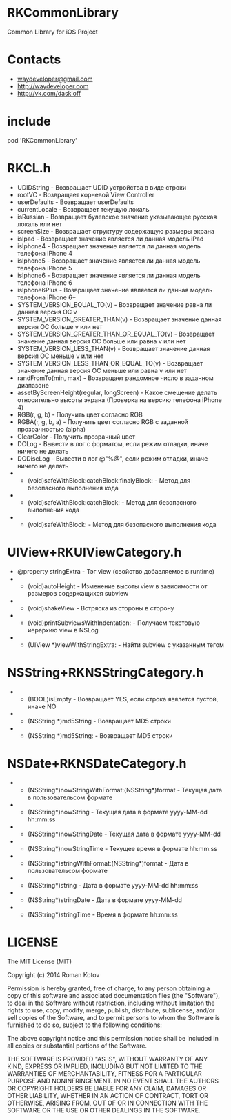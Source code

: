RKCommonLibrary
===============

Common Library for iOS Project

Contacts
===============
* waydeveloper@gmail.com
* http://waydeveloper.com
* http://vk.com/daskioff

include
===========
pod 'RKCommonLibrary'

RKCL.h
===========
* UDIDString - Возвращает UDID устройства в виде строки
* rootVC - Возвращает корневой View Controller
* userDefaults - Возвращает userDefaults
* currentLocale - Возвращает текущую локаль
* isRussian - Возвращает булевское значение указывающее русская локаль или нет
* screenSize - Возвращает структуру содержащую размеры экрана
* isIpad - Возвращает значение является ли данная модель iPad
* isIphone4 - Возвращает значение является ли данная модель телефона iPhone 4
* isIphone5 - Возвращает значение является ли данная модель телефона iPhone 5
* isIphone6 - Возвращает значение является ли данная модель телефона iPhone 6
* isIphone6Plus - Возвращает значение является ли данная модель телефона iPhone 6+
* SYSTEM_VERSION_EQUAL_TO(v) - Возвращает значение равна ли данная версия ОС v
* SYSTEM_VERSION_GREATER_THAN(v) - Возвращает значение данная версия ОС больше v или нет
* SYSTEM_VERSION_GREATER_THAN_OR_EQUAL_TO(v) - Возвращает значение данная версия ОС больше или равна v или нет
* SYSTEM_VERSION_LESS_THAN(v) - Возвращает значение данная версия ОС меньше v или нет
* SYSTEM_VERSION_LESS_THAN_OR_EQUAL_TO(v) - Возвращает значение данная версия ОС меньше или равна v или нет
* randFromTo(min, max) - Возвращает рандомное число в заданном диапазоне
* assetByScreenHeight(regular, longScreen) - Какое смещение делать относительно высоты экрана (Проверка на версию телефона iPhone 4)
* RGB(r, g, b) - Получить цвет согласно RGB
* RGBA(r, g, b, a) - Получить цвет согласно RGB с заданной прозрачностью (alpha)
* ClearColor - Получить прозрачный цвет
* DOLog - Вывести в лог с форматом, если режим отладки, иначе ничего не делать
* DODiscLog - Вывести в лог @"%@", если режим отладки, иначе ничего не делать
* + (void)safeWithBlock:catchBlock:finalyBlock: - Метод для безопасного выполнения кода
* + (void)safeWithBlock:catchBlock: - Метод для безопасного выполнения кода
* + (void)safeWithBlock: - Метод для безопасного выполнения кода

UIView+RKUIViewCategory.h
==============
* @property stringExtra - Тэг view (свойство добавляемое в runtime)
* - (void)autoHeight - Изменение высоты view в зависимости от размеров содержащихся subview
* - (void)shakeView - Встряска из стороны в сторону
* - (void)printSubviewsWithIndentation: - Получаем текстовую иерархию view в NSLog
* - (UIView *)viewWithStringExtra: - Найти subview с указанным тегом

NSString+RKNSStringCategory.h
==============
* - (BOOL)isEmpty - Возвращает YES, если строка явялется пустой, иначе NO
* - (NSString *)md5String - Возвращает MD5 строки
* + (NSString *)md5String: - Возвращает MD5 строки

NSDate+RKNSDateCategory.h
==============
* + (NSString*)nowStringWithFormat:(NSString*)format - Текущая дата в пользовательсом формате
* + (NSString*)nowString - Текущая дата в формате yyyy-MM-dd hh:mm:ss
* + (NSString*)nowStringDate - Текущая дата в формате yyyy-MM-dd
* + (NSString*)nowStringTime - Текущее время в формате hh:mm:ss
* - (NSString*)stringWithFormat:(NSString*)format - Дата в пользовательсом формате
* - (NSString*)string - Дата в формате yyyy-MM-dd hh:mm:ss
* - (NSString*)stringDate - Дата в формате yyyy-MM-dd
* - (NSString*)stringTime - Время в формате hh:mm:ss

LICENSE
==============
The MIT License (MIT)

Copyright (c) 2014 Roman Kotov

Permission is hereby granted, free of charge, to any person obtaining a copy
of this software and associated documentation files (the "Software"), to deal
in the Software without restriction, including without limitation the rights
to use, copy, modify, merge, publish, distribute, sublicense, and/or sell
copies of the Software, and to permit persons to whom the Software is
furnished to do so, subject to the following conditions:

The above copyright notice and this permission notice shall be included in all
copies or substantial portions of the Software.

THE SOFTWARE IS PROVIDED "AS IS", WITHOUT WARRANTY OF ANY KIND, EXPRESS OR
IMPLIED, INCLUDING BUT NOT LIMITED TO THE WARRANTIES OF MERCHANTABILITY,
FITNESS FOR A PARTICULAR PURPOSE AND NONINFRINGEMENT. IN NO EVENT SHALL THE
AUTHORS OR COPYRIGHT HOLDERS BE LIABLE FOR ANY CLAIM, DAMAGES OR OTHER
LIABILITY, WHETHER IN AN ACTION OF CONTRACT, TORT OR OTHERWISE, ARISING FROM,
OUT OF OR IN CONNECTION WITH THE SOFTWARE OR THE USE OR OTHER DEALINGS IN THE
SOFTWARE.
